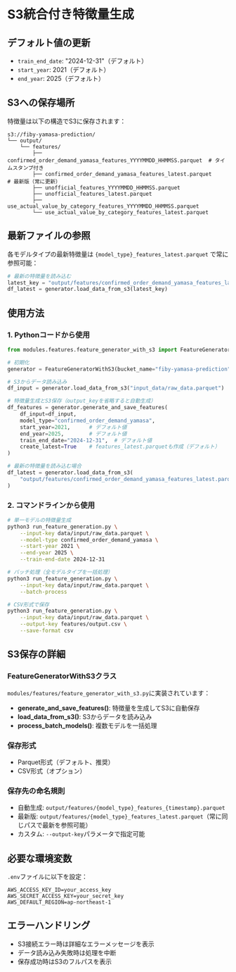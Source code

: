 # S3統合付き特徴量生成

## デフォルト値の更新
- `train_end_date`: "2024-12-31"（デフォルト）
- `start_year`: 2021（デフォルト）
- `end_year`: 2025（デフォルト）

## S3への保存場所

特徴量は以下の構造でS3に保存されます：

```
s3://fiby-yamasa-prediction/
└── output/
    └── features/
        ├── confirmed_order_demand_yamasa_features_YYYYMMDD_HHMMSS.parquet  # タイムスタンプ付き
        ├── confirmed_order_demand_yamasa_features_latest.parquet            # 最新版（常に更新）
        ├── unofficial_features_YYYYMMDD_HHMMSS.parquet
        ├── unofficial_features_latest.parquet
        ├── use_actual_value_by_category_features_YYYYMMDD_HHMMSS.parquet
        └── use_actual_value_by_category_features_latest.parquet
```

## 最新ファイルの参照

各モデルタイプの最新特徴量は `{model_type}_features_latest.parquet` で常に参照可能：

```python
# 最新の特徴量を読み込む
latest_key = "output/features/confirmed_order_demand_yamasa_features_latest.parquet"
df_latest = generator.load_data_from_s3(latest_key)
```

## 使用方法

### 1. Pythonコードから使用

```python
from modules.features.feature_generator_with_s3 import FeatureGeneratorWithS3

# 初期化
generator = FeatureGeneratorWithS3(bucket_name="fiby-yamasa-prediction")

# S3からデータ読み込み
df_input = generator.load_data_from_s3("input_data/raw_data.parquet")

# 特徴量生成とS3保存（output_keyを省略すると自動生成）
df_features = generator.generate_and_save_features(
    df_input=df_input,
    model_type="confirmed_order_demand_yamasa",
    start_year=2021,      # デフォルト値
    end_year=2025,        # デフォルト値
    train_end_date="2024-12-31",  # デフォルト値
    create_latest=True    # features_latest.parquetも作成（デフォルト）
)

# 最新の特徴量を読み込む場合
df_latest = generator.load_data_from_s3(
    "output/features/confirmed_order_demand_yamasa_features_latest.parquet"
)
```

### 2. コマンドラインから使用

```bash
# 単一モデルの特徴量生成
python3 run_feature_generation.py \
    --input-key data/input/raw_data.parquet \
    --model-type confirmed_order_demand_yamasa \
    --start-year 2021 \
    --end-year 2025 \
    --train-end-date 2024-12-31

# バッチ処理（全モデルタイプを一括処理）
python3 run_feature_generation.py \
    --input-key data/input/raw_data.parquet \
    --batch-process

# CSV形式で保存
python3 run_feature_generation.py \
    --input-key data/input/raw_data.parquet \
    --output-key features/output.csv \
    --save-format csv
```

## S3保存の詳細

### FeatureGeneratorWithS3クラス

`modules/features/feature_generator_with_s3.py`に実装されています：

- **generate_and_save_features()**: 特徴量を生成してS3に自動保存
- **load_data_from_s3()**: S3からデータを読み込み
- **process_batch_models()**: 複数モデルを一括処理

### 保存形式

- Parquet形式（デフォルト、推奨）
- CSV形式（オプション）

### 保存先の命名規則

- 自動生成: `output/features/{model_type}_features_{timestamp}.parquet`
- 最新版: `output/features/{model_type}_features_latest.parquet`（常に同じパスで最新を参照可能）
- カスタム: `--output-key`パラメータで指定可能

## 必要な環境変数

`.env`ファイルに以下を設定：

```
AWS_ACCESS_KEY_ID=your_access_key
AWS_SECRET_ACCESS_KEY=your_secret_key
AWS_DEFAULT_REGION=ap-northeast-1
```

## エラーハンドリング

- S3接続エラー時は詳細なエラーメッセージを表示
- データ読み込み失敗時は処理を中断
- 保存成功時はS3のフルパスを表示
